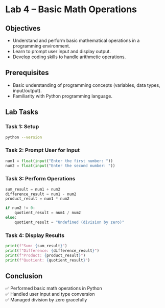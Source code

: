 # Lab 4 – Basic Math Operations

## Objectives
- Understand and perform basic mathematical operations in a programming environment.
- Learn to prompt user input and display output.
- Develop coding skills to handle arithmetic operations.

## Prerequisites
- Basic understanding of programming concepts (variables, data types, input/output).
- Familiarity with Python programming language.

## Lab Tasks

### Task 1: Setup
```bash
python --version
```

### Task 2: Prompt User for Input
```python
num1 = float(input("Enter the first number: "))
num2 = float(input("Enter the second number: "))
```

### Task 3: Perform Operations
```python
sum_result = num1 + num2
difference_result = num1 - num2
product_result = num1 * num2

if num2 != 0:
    quotient_result = num1 / num2
else:
    quotient_result = "Undefined (division by zero)"
```

### Task 4: Display Results
```python
print(f"Sum: {sum_result}")
print(f"Difference: {difference_result}")
print(f"Product: {product_result}")
print(f"Quotient: {quotient_result}")
```

## Conclusion
✅ Performed basic math operations in Python  
✅ Handled user input and type conversion  
✅ Managed division by zero gracefully
